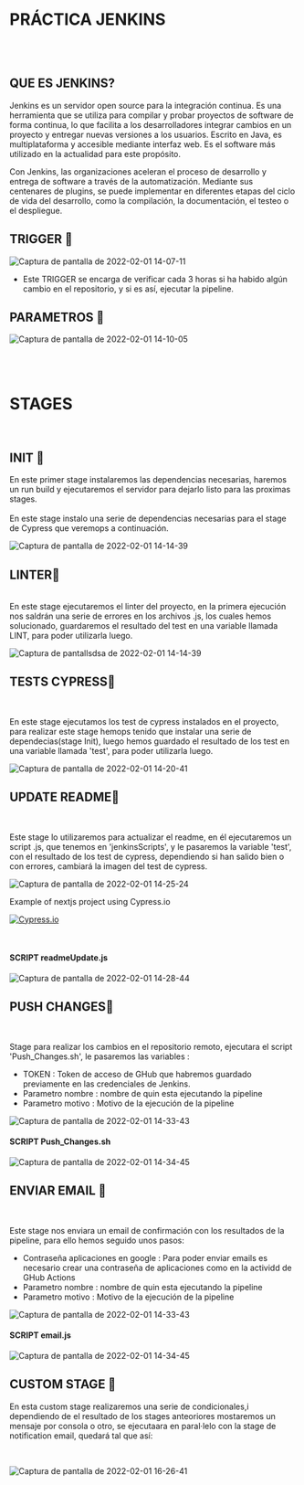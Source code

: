 




# PRÁCTICA JENKINS

<br>

<br>

## QUE ES JENKINS?

Jenkins es un servidor open source para la integración continua. Es una herramienta que se utiliza para compilar y probar proyectos de software de forma continua, lo que facilita a los desarrolladores integrar cambios en un proyecto y entregar nuevas versiones a los usuarios. Escrito en Java, es multiplataforma y accesible mediante interfaz web. Es el software más utilizado en la actualidad para este propósito.

Con Jenkins, las organizaciones aceleran el proceso de desarrollo y entrega de software a través de la automatización. Mediante sus centenares de plugins, se puede implementar en diferentes etapas del ciclo de vida del desarrollo, como la compilación, la documentación, el testeo o el despliegue.



## TRIGGER 🚀

![Captura de pantalla de 2022-02-01 14-07-11](https://user-images.githubusercontent.com/62066419/151974099-89581a2b-07d7-4124-8d6e-e471c409e32e.png)



- Este TRIGGER  se encarga de verificar cada 3 horas si ha habido algún cambio en el repositorio, y si es así, ejecutar la pipeline.

## PARAMETROS 🚀

![Captura de pantalla de 2022-02-01 14-10-05](https://user-images.githubusercontent.com/62066419/151974434-c24afba5-5464-43df-91c0-d0d7edf658b1.png)

<br><br>
# STAGES
<br>

## INIT 🚀

En este primer stage instalaremos las dependencias necesarias, haremos un run build y ejecutaremos el servidor para dejarlo listo para las proximas stages. <br>
<br>
En este stage instalo una serie de dependencias necesarias para el stage de Cypress que veremops a continuación.

![Captura de pantalla de 2022-02-01 14-14-39](https://user-images.githubusercontent.com/62066419/151975140-92c43c87-d737-471c-9ded-46cd4b668fbe.png)





## LINTER🚀

<br>
En este stage ejecutaremos el linter del proyecto, en la primera ejecución nos saldrán una serie de errores en los archivos .js, los cuales hemos solucionado, guardaremos el resultado del test en una variable llamada LINT, para poder utilizarla luego.



![Captura de pantallsdsa de 2022-02-01 14-14-39](https://user-images.githubusercontent.com/62066419/151975807-34383c6a-62a2-41bc-9aff-f8fe9d756819.png)






## TESTS CYPRESS🚀
<br>

En este stage ejecutamos los test de cypress instalados en el proyecto, para realizar este stage hemops tenido que instalar una serie de dependecias(stage Init), luego hemos guardado el resultado de los test en una variable llamada 'test', para poder utilizarla luego. 


![Captura de pantalla de 2022-02-01 14-20-41](https://user-images.githubusercontent.com/62066419/151976173-42d3feea-26ce-40f8-a149-87d6a2cb3a3c.png)


## UPDATE README🚀

<br>

Este stage lo utilizaremos para actualizar el readme, en él ejecutaremos un script .js, que tenemos en 'jenkinsScripts', y le pasaremos la variable 'test', con el resultado de los test de cypress, dependiendo si han salido bien o con errores, cambiará la imagen del test de cypress.

![Captura de pantalla de 2022-02-01 14-25-24](https://user-images.githubusercontent.com/62066419/151976680-d6e7cd93-26d2-4aff-b4d6-29589d2e2c27.png)

Example of nextjs project using Cypress.io

<!---Start place for the badge -->
[![Cypress.io](https://img.shields.io/badge/tested%20with-Cypress-04C38E.svg)](https://www.cypress.io/)

<!---End place for the badge -->


<br>

#### SCRIPT readmeUpdate.js


![Captura de pantalla de 2022-02-01 14-28-44](https://user-images.githubusercontent.com/62066419/151977157-66f517d4-27d6-43ac-acb7-3a6923332be0.png)




## PUSH CHANGES🚀

<br>

Stage para realizar los cambios en el repositorio remoto, ejecutara el script 'Push_Changes.sh', le pasaremos las variables : <br>

- TOKEN : Token de acceso de GHub que habremos guardado previamente en las credenciales de Jenkins.<br>
- Parametro nombre : nombre de quin esta ejecutando la pipeline<br>
- Parametro motivo : Motivo de la ejecución de la pipeline  



![Captura de pantalla de 2022-02-01 14-33-43](https://user-images.githubusercontent.com/62066419/151977857-3d15abcb-31ed-409b-b845-6d39cd9a16a5.png)

#### SCRIPT Push_Changes.sh

![Captura de pantalla de 2022-02-01 14-34-45](https://user-images.githubusercontent.com/62066419/151977985-2e431dc3-f662-4212-973a-a880ca7ef4cf.png)



## ENVIAR EMAIL 🚀

<br>

Este stage nos enviara un email de confirmación con los resultados de la pipeline, para ello hemos seguido unos pasos: <br>

- Contraseña aplicaciones en google : Para poder enviar emails es necesario crear una contraseña de aplicaciones como en la actividd de GHub Actions<br>
- Parametro nombre : nombre de quin esta ejecutando la pipeline<br>
- Parametro motivo : Motivo de la ejecución de la pipeline  



![Captura de pantalla de 2022-02-01 14-33-43](https://user-images.githubusercontent.com/62066419/151977857-3d15abcb-31ed-409b-b845-6d39cd9a16a5.png)

#### SCRIPT email.js

![Captura de pantalla de 2022-02-01 14-34-45](https://user-images.githubusercontent.com/62066419/151977985-2e431dc3-f662-4212-973a-a880ca7ef4cf.png)

## CUSTOM STAGE 🚀

En esta custom stage realizaremos una serie de condicionales,i dependiendo de el resultado de los stages anteoriores mostaremos un mensaje por consola o otro,
se ejecutaara en paral·lelo con la stage de notification email, quedará tal que así:

<br>

![Captura de pantalla de 2022-02-01 16-26-41](https://user-images.githubusercontent.com/62066419/151997920-77041c7c-87d9-4ad1-9238-e653dc6f9b85.png)


